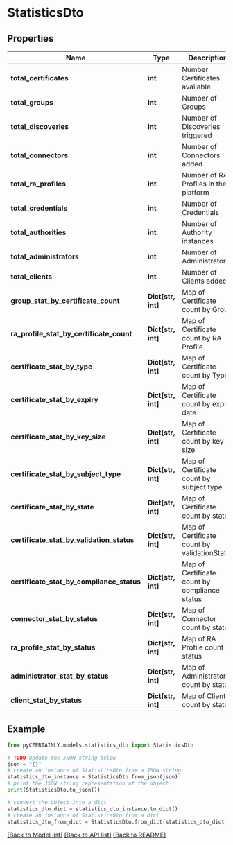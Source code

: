 # StatisticsDto


## Properties

Name | Type | Description | Notes
------------ | ------------- | ------------- | -------------
**total_certificates** | **int** | Number Certificates available | [optional] 
**total_groups** | **int** | Number of Groups | [optional] 
**total_discoveries** | **int** | Number of Discoveries triggered | [optional] 
**total_connectors** | **int** | Number of Connectors added | [optional] 
**total_ra_profiles** | **int** | Number of RA Profiles in the platform | [optional] 
**total_credentials** | **int** | Number of Credentials | [optional] 
**total_authorities** | **int** | Number of Authority instances | [optional] 
**total_administrators** | **int** | Number of Administrators | [optional] 
**total_clients** | **int** | Number of Clients added | [optional] 
**group_stat_by_certificate_count** | **Dict[str, int]** | Map of Certificate count by Group | [optional] 
**ra_profile_stat_by_certificate_count** | **Dict[str, int]** | Map of Certificate count by RA Profile | [optional] 
**certificate_stat_by_type** | **Dict[str, int]** | Map of Certificate count by Type | [optional] 
**certificate_stat_by_expiry** | **Dict[str, int]** | Map of Certificate count by expiry date | [optional] 
**certificate_stat_by_key_size** | **Dict[str, int]** | Map of Certificate count by key size | [optional] 
**certificate_stat_by_subject_type** | **Dict[str, int]** | Map of Certificate count by subject type | [optional] 
**certificate_stat_by_state** | **Dict[str, int]** | Map of Certificate count by state | [optional] 
**certificate_stat_by_validation_status** | **Dict[str, int]** | Map of Certificate count by validationStatus | [optional] 
**certificate_stat_by_compliance_status** | **Dict[str, int]** | Map of Certificate count by compliance status | [optional] 
**connector_stat_by_status** | **Dict[str, int]** | Map of Connector count by status | [optional] 
**ra_profile_stat_by_status** | **Dict[str, int]** | Map of RA Profile count by status | [optional] 
**administrator_stat_by_status** | **Dict[str, int]** | Map of Administrator count by status | [optional] 
**client_stat_by_status** | **Dict[str, int]** | Map of Client count by status | [optional] 

## Example

```python
from pyCZERTAINLY.models.statistics_dto import StatisticsDto

# TODO update the JSON string below
json = "{}"
# create an instance of StatisticsDto from a JSON string
statistics_dto_instance = StatisticsDto.from_json(json)
# print the JSON string representation of the object
print(StatisticsDto.to_json())

# convert the object into a dict
statistics_dto_dict = statistics_dto_instance.to_dict()
# create an instance of StatisticsDto from a dict
statistics_dto_from_dict = StatisticsDto.from_dict(statistics_dto_dict)
```
[[Back to Model list]](../README.md#documentation-for-models) [[Back to API list]](../README.md#documentation-for-api-endpoints) [[Back to README]](../README.md)


